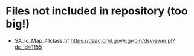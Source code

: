 # Files not included in repository (too big!)

- SA_lc_Map_41class.tif 
https://daac.ornl.gov/cgi-bin/dsviewer.pl?ds_id=1155
